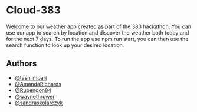 

# Cloud-383

Welcome to our weather app created as part of the 383 hackathon. You can use our app to search by location and discover the weather both today and for the next 7 days. 
To run the app use npm run start, you can then use the search function to look up your desired location. 
## Authors

- [@tasniimbari](https://github.com/tasniimbari)
- [@AmandaRichards](https://github.com/AmandaRichards)
- [@Rubengon84](https://github.com/Rubengon84)  
- [@waynethrower](https://github.com/waynethrower)
- [@sandraskolarczyk](https://github.com/sandiskolarczyk)
